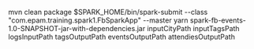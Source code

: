 mvn clean package
$SPARK_HOME/bin/spark-submit 
--class "com.epam.training.spark1.FbSparkApp" 
--master yarn spark-fb-events-1.0-SNAPSHOT-jar-with-dependencies.jar
inputCityPath inputTagsPath logsInputPath tagsOutputPath eventsOutputPath attendiesOutputPath

